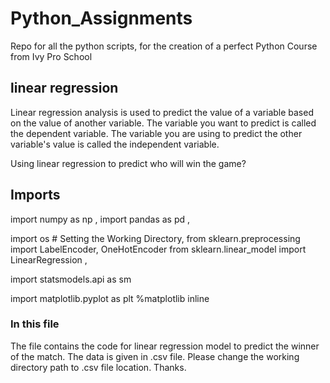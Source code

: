 # Python_Assignments

Repo for all the python scripts, for the creation of a perfect Python Course from Ivy Pro School

## linear regression
Linear regression analysis is used to predict the value of a variable based on the value of another variable. The variable you want to predict is called the dependent variable. The variable you are using to predict the other variable's value is called the independent variable.

Using linear regression to predict who will win the game?

## Imports
import numpy as np ,
import pandas as pd ,

import os # Setting the Working Directory,
from sklearn.preprocessing import LabelEncoder, OneHotEncoder 
from sklearn.linear_model import LinearRegression ,

import statsmodels.api as sm

import matplotlib.pyplot as plt
%matplotlib inline


### In this file
The file contains the code for linear regression model to predict the winner of the match. The data is given in .csv file. Please change the working directory path to .csv file location. Thanks.
